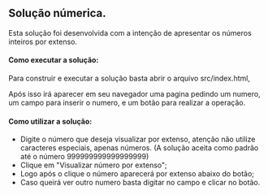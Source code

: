<h2>Solução númerica.</h2>

Esta solução foi desenvolvida com a intenção de apresentar os números inteiros por extenso.

<h4>Como executar a solução:</h4>

Para construir e executar a solução basta abrir o arquivo src/index.html,

Após isso irá aparecer em seu navegador uma pagina pedindo um numero, um campo para inserir o numero, e um botão para realizar a operação.

<h4>Como utilizar a solução:</h4>

- Digite o número que deseja visualizar por extenso, atenção não utilize caracteres especiais, apenas números. (A solução aceita como padrão até o número 999999999999999999)
- Clique em "Visualizar número por extenso";
- Logo após o clique o número aparecerá por extenso abaixo do botão;
- Caso queirá ver outro numero basta digitar no campo e clicar no botão.
